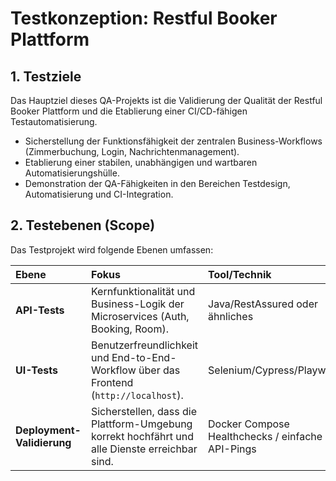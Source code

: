 # Testkonzeption: Restful Booker Plattform

## 1. Testziele

Das Hauptziel dieses QA-Projekts ist die Validierung der Qualität der Restful Booker Plattform und die Etablierung einer CI/CD-fähigen Testautomatisierung.

- Sicherstellung der Funktionsfähigkeit der zentralen Business-Workflows (Zimmerbuchung, Login, Nachrichtenmanagement).
- Etablierung einer stabilen, unabhängigen und wartbaren Automatisierungshülle.
- Demonstration der QA-Fähigkeiten in den Bereichen Testdesign, Automatisierung und CI-Integration.

## 2. Testebenen (Scope)

Das Testprojekt wird folgende Ebenen umfassen:

| Ebene                      | Fokus                                                                                          | Tool/Technik                                     |
| :------------------------- | :--------------------------------------------------------------------------------------------- | :----------------------------------------------- |
| **API-Tests**              | Kernfunktionalität und Business-Logik der Microservices (Auth, Booking, Room).                 | Java/RestAssured oder ähnliches                  |
| **UI-Tests**               | Benutzerfreundlichkeit und End-to-End-Workflow über das Frontend (`http://localhost`).         | Selenium/Cypress/Playwright                      |
| **Deployment-Validierung** | Sicherstellen, dass die Plattform-Umgebung korrekt hochfährt und alle Dienste erreichbar sind. | Docker Compose Healthchecks / einfache API-Pings |
